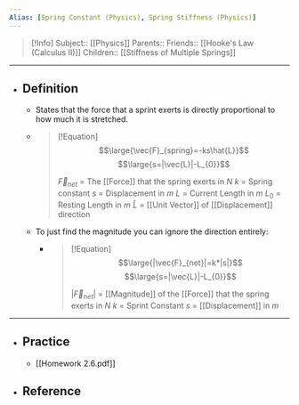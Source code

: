 ```yaml
---
Alias: [Spring Constant (Physics), Spring Stiffness (Physics)]
---
```

> [!Info]
> Subject:: [[Physics]]
> Parents:: 
> Friends:: [[Hooke's Law (Calculus II)]]
> Children:: [[Stiffness of Multiple Springs]]
---
- ## Definition
	- States that the force that a sprint exerts is directly proportional to how much it is stretched.
	- > [!Equation]
	  > $$\large{\vec{F}_{spring}=-ks\hat{L}}$$
	  >$$\large{s=|\vec{L}|-L_{0}}$$
	  >
	  >$\vec{F}_{net}$ = The [[Force]] that the spring exerts in $N$
	  >$k$ = Spring constant
	  >$s$ = Displacement in $m$
	  >$L$ = Current Length in $m$
	  >$L_{0}$ = Resting Length in $m$
	  >$\hat{L}$ = [[Unit Vector]] of [[Displacement]] direction
	- To just find the magnitude you can ignore the direction entirely:
		- > [!Equation]
		  > $$\large{|\vec{F}_{net}|=k*|s|}$$
		  > $$\large{s=|\vec{L}|-L_{0}}$$
		  > 
		  > $|\vec{F}_{net}|$ = [[Magnitude]] of the [[Force]] that the spring exerts in $N$
		  > $k$ = Sprint Constant
		  > $s$ = [[Displacement]] in $m$
---
- ## Practice
	- [[Homework 2.6.pdf]]
- ## Reference